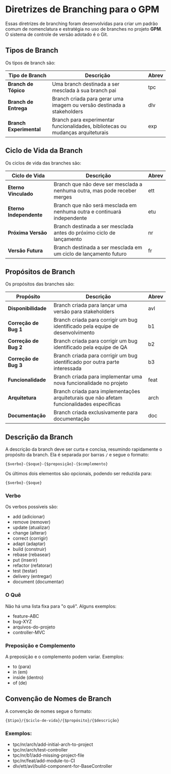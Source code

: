 
# Diretrizes de Branching para o GPM

Essas diretrizes de branching foram desenvolvidas para criar um padrão comum de nomenclatura e estratégia no uso de branches no projeto **GPM**.
O sistema de controle de versão adotado é o Git.

## Tipos de Branch

Os tipos de branch são:

| Tipo de Branch     | Descrição                                                                 | Abrev |
|--------------------|-----------------------------------------------------------------------------|-------|
| **Branch de Tópico** | Uma branch destinada a ser mesclada à sua branch pai                              | tpc   |
| **Branch de Entrega** | Branch criada para gerar uma imagem ou versão destinada a stakeholders            | dlv   |
| **Branch Experimental** | Branch para experimentar funcionalidades, bibliotecas ou mudanças arquiteturais | exp   |

## Ciclo de Vida da Branch

Os ciclos de vida das branches são:

| Ciclo de Vida       | Descrição                                                                 | Abrev |
|---------------------|-----------------------------------------------------------------------------|-------|
| **Eterno Vinculado**| Branch que não deve ser mesclada a nenhuma outra, mas pode receber merges          | ett   |
| **Eterno Independente** | Branch que não será mesclada em nenhuma outra e continuará independente               | etu   |
| **Próxima Versão**   | Branch destinada a ser mesclada antes do próximo ciclo de lançamento                | nr    |
| **Versão Futura**   | Branch destinada a ser mesclada em um ciclo de lançamento futuro                   | fr    |

## Propósitos de Branch

Os propósitos das branches são:

| Propósito        | Descrição                                                                             | Abrev |
|-------------------|---------------------------------------------------------------------------------|-------|
| **Disponibilidade** | Branch criada para lançar uma versão para stakeholders                                | avl   |
| **Correção de Bug 1** | Branch criada para corrigir um bug identificado pela equipe de desenvolvimento        | b1    |
| **Correção de Bug 2** | Branch criada para corrigir um bug identificado pela equipe de QA                     | b2    |
| **Correção de Bug 3** | Branch criada para corrigir um bug identificado por outra parte interessada            | b3    |
| **Funcionalidade** | Branch criada para implementar uma nova funcionalidade no projeto                           | feat  |
| **Arquitetura**   | Branch criada para implementações arquiteturais que não afetam funcionalidades específicas  | arch  |
| **Documentação**    | Branch criada exclusivamente para documentação                                         | doc   |

## Descrição da Branch

A descrição da branch deve ser curta e concisa, resumindo rapidamente o propósito da branch.
Ela é separada por barras `/` e segue o formato:

```
{$verbo}-{$oque}-{$preposição}-{$complemento}
```

Os últimos dois elementos são opcionais, podendo ser reduzida para:
```
{$verbo}-{$oque}
```

### Verbo

Os verbos possíveis são:
- add (adicionar)
- remove (remover)
- update (atualizar)
- change (alterar)
- correct (corrigir)
- adapt (adaptar)
- build (construir)
- rebase (rebasear)
- put (inserir)
- refactor (refatorar)
- test (testar)
- delivery (entregar)
- document (documentar)

### O Quê

Não há uma lista fixa para "o quê". Alguns exemplos:
- feature-ABC
- bug-XYZ
- arquivos-do-projeto
- controller-MVC

### Preposição e Complemento

A preposição e o complemento podem variar. Exemplos:
- to (para)
- in (em)
- inside (dentro)
- of (de)

## Convenção de Nomes de Branch

A convenção de nomes segue o formato:

```
{$tipo}/{$ciclo-de-vida}/{$propósito}/{$descrição}
```

### Exemplos:

- tpc/nr/arch/add-initial-arch-to-project
- tpc/nr/arch/test-controller
- tpc/nr/b1/add-missing-project-file
- tpc/nr/feat/add-module-to-CI
- dlv/ett/avl/build-component-for-BaseController
